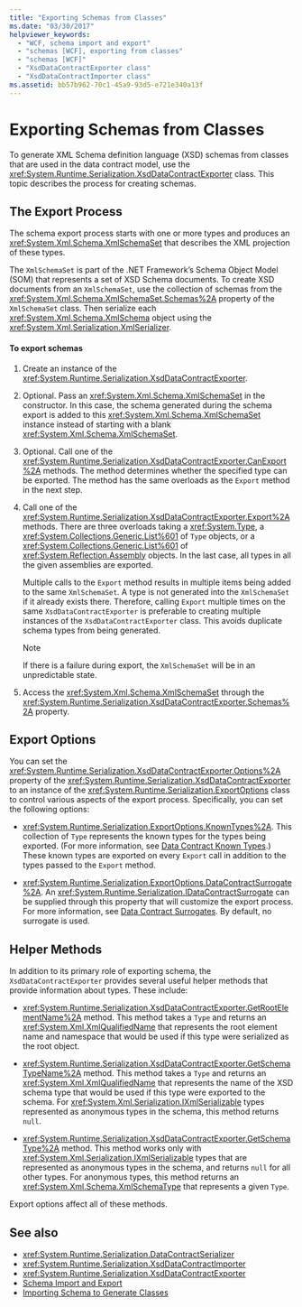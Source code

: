 ```yaml
---
title: "Exporting Schemas from Classes"
ms.date: "03/30/2017"
helpviewer_keywords: 
  - "WCF, schema import and export"
  - "schemas [WCF], exporting from classes"
  - "schemas [WCF]"
  - "XsdDataContractExporter class"
  - "XsdDataContractImporter class"
ms.assetid: bb57b962-70c1-45a9-93d5-e721e340a13f
---
```

# Exporting Schemas from Classes
To generate XML Schema definition language (XSD) schemas from classes that are used in the data contract model, use the <xref:System.Runtime.Serialization.XsdDataContractExporter> class. This topic describes the process for creating schemas.  
  
## The Export Process  
 The schema export process starts with one or more types and produces an <xref:System.Xml.Schema.XmlSchemaSet> that describes the XML projection of these types.  
  
 The `XmlSchemaSet` is part of the .NET Framework’s Schema Object Model (SOM) that represents a set of XSD Schema documents. To create XSD documents from an `XmlSchemaSet`, use the collection of schemas from the <xref:System.Xml.Schema.XmlSchemaSet.Schemas%2A> property of the `XmlSchemaSet` class. Then serialize each <xref:System.Xml.Schema.XmlSchema> object using the <xref:System.Xml.Serialization.XmlSerializer>.  
  
#### To export schemas  
  
1. Create an instance of the <xref:System.Runtime.Serialization.XsdDataContractExporter>.  
  
2. Optional. Pass an <xref:System.Xml.Schema.XmlSchemaSet> in the constructor. In this case, the schema generated during the schema export is added to this <xref:System.Xml.Schema.XmlSchemaSet> instance instead of starting with a blank <xref:System.Xml.Schema.XmlSchemaSet>.  
  
3. Optional. Call one of the <xref:System.Runtime.Serialization.XsdDataContractExporter.CanExport%2A> methods. The method determines whether the specified type can be exported. The method has the same overloads as the `Export` method in the next step.  
  
4. Call one of the <xref:System.Runtime.Serialization.XsdDataContractExporter.Export%2A> methods. There are three overloads taking a <xref:System.Type>, a <xref:System.Collections.Generic.List%601> of `Type` objects, or a <xref:System.Collections.Generic.List%601> of <xref:System.Reflection.Assembly> objects. In the last case, all types in all the given assemblies are exported.  
  
     Multiple calls to the `Export` method results in multiple items being added to the same `XmlSchemaSet`. A type is not generated into the `XmlSchemaSet` if it already exists there. Therefore, calling `Export` multiple times on the same `XsdDataContractExporter` is preferable to creating multiple instances of the `XsdDataContractExporter` class. This avoids duplicate schema types from being generated.  
  
    > [!NOTE]
    > If there is a failure during export, the `XmlSchemaSet` will be in an unpredictable state.  
  
5. Access the <xref:System.Xml.Schema.XmlSchemaSet> through the <xref:System.Runtime.Serialization.XsdDataContractExporter.Schemas%2A> property.  
  
## Export Options  
 You can set the <xref:System.Runtime.Serialization.XsdDataContractExporter.Options%2A> property of the <xref:System.Runtime.Serialization.XsdDataContractExporter> to an instance of the <xref:System.Runtime.Serialization.ExportOptions> class to control various aspects of the export process. Specifically, you can set the following options:  
  
- <xref:System.Runtime.Serialization.ExportOptions.KnownTypes%2A>. This collection of `Type` represents the known types for the types being exported. (For more information, see [Data Contract Known Types](data-contract-known-types.md).) These known types are exported on every `Export` call in addition to the types passed to the `Export` method.  
  
- <xref:System.Runtime.Serialization.ExportOptions.DataContractSurrogate%2A>. An <xref:System.Runtime.Serialization.IDataContractSurrogate> can be supplied through this property that will customize the export process. For more information, see [Data Contract Surrogates](../extending/data-contract-surrogates.md). By default, no surrogate is used.  
  
## Helper Methods  
 In addition to its primary role of exporting schema, the `XsdDataContractExporter` provides several useful helper methods that provide information about types. These include:  
  
- <xref:System.Runtime.Serialization.XsdDataContractExporter.GetRootElementName%2A> method. This method takes a `Type` and returns an <xref:System.Xml.XmlQualifiedName> that represents the root element name and namespace that would be used if this type were serialized as the root object.  
  
- <xref:System.Runtime.Serialization.XsdDataContractExporter.GetSchemaTypeName%2A> method. This method takes a `Type` and returns an <xref:System.Xml.XmlQualifiedName> that represents the name of the XSD schema type that would be used if this type were exported to the schema. For <xref:System.Xml.Serialization.IXmlSerializable> types represented as anonymous types in the schema, this method returns `null`.  
  
- <xref:System.Runtime.Serialization.XsdDataContractExporter.GetSchemaType%2A> method. This method works only with <xref:System.Xml.Serialization.IXmlSerializable> types that are represented as anonymous types in the schema, and returns `null` for all other types. For anonymous types, this method returns an <xref:System.Xml.Schema.XmlSchemaType> that represents a given `Type`.  
  
 Export options affect all of these methods.  
  
## See also

- <xref:System.Runtime.Serialization.DataContractSerializer>
- <xref:System.Runtime.Serialization.XsdDataContractImporter>
- <xref:System.Runtime.Serialization.XsdDataContractExporter>
- [Schema Import and Export](schema-import-and-export.md)
- [Importing Schema to Generate Classes](importing-schema-to-generate-classes.md)
